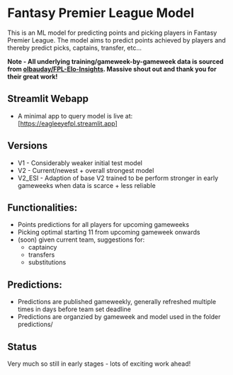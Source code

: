 # Fantasy Premier League Model

This is an ML model for predicting points and picking players in Fantasy Premier League. The model aims to predict points achieved by players and thereby predict picks, captains, transfer, etc...

**Note - All underlying training/gameweek-by-gameweek data is sourced from [olbauday/FPL-Elo-Insights](https://github.com/olbauday/FPL-Elo-Insights).
Massive shout out and thank you for their great work!**

## Streamlit Webapp
  - A minimal app to query model is live at: [https://eagleeyefpl.streamlit.app]

## Versions
  - V1 - Considerably weaker initial test model
  - V2 - Current/newest + overall strongest model
  - V2_ESI - Adaption of base V2 trained to be perform stronger in early gameweeks when data is scarce + less reliable

## Functionalities:
  - Points predictions for all players for upcoming gameweeks
  - Picking optimal starting 11 from upcoming gameweek onwards
  - (soon) given current team, suggestions for:
      - captaincy
      - transfers
      - substitutions
   
## Predictions:
  - Predictions are published gameweekly, generally refreshed multiple times in days before team set deadline
  - Predictions are organzied by gameweek and model used in the folder predictions/

## Status
Very much so still in early stages - lots of exciting work ahead!
